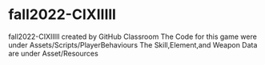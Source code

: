 # fall2022-CIXIIIll
fall2022-CIXIIIll created by GitHub Classroom
The Code for this game were under Assets/Scripts/PlayerBehaviours
The Skill,Element,and Weapon Data are under Asset/Resources
